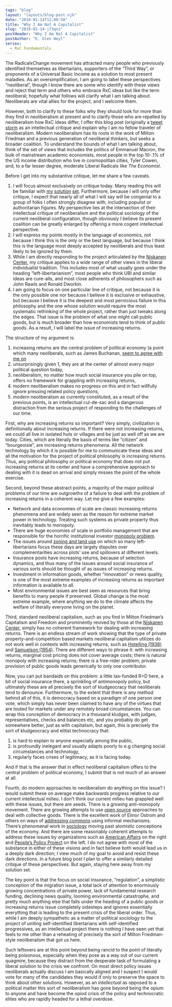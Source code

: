 ```yaml
---
tags: "blog"
layout: "layouts/blog-post.njk"
date: "2019-01-14T12:00:50"
title: "Why I Am Not A Capitalist"
slug: "2019-01-14-j73qnz"
postHeader: "Why I Am Not A Capitalist"
postAuthor: "E. Glen Weyl"
series:
  - RxC Fundamentals
---
```


The RadicalxChange movement has attracted many people who previously identified themselves as libertarians, supporters of the “Third Way”, or proponents of a Universal Basic Income as a solution to most present maladies. As an oversimplification, I am going to label these perspectives “neoliberal”, though I know there are some who identify with these views and reject that term and others who embrace RxC ideas but like the term neoliberal; hopefully what follows will clarify what I am talking about. Neoliberals are vital allies for the project, and I welcome them.

However, both to clarify to these folks why they should look for more than they find in neoliberalism at present and to clarify those who are repelled by neoliberalism how RxC ideas differ, I offer this blog post (originally a [tweet storm](https://twitter.com/glenweyl/status/1080037811779264512) as an intellectual critique and explain why I am no fellow traveler of neoliberalism. Modern neoliberalism has its roots in the work of Milton Friedman and a previous generation of neoliberal thinkers, but seeks a broader coalition. To understand the bounds of what I am talking about, think of the set of views that includes the politics of Emmanuel Macron, the bulk of mainstream academic economists, most people in the top 10-.1% of the US income distribution who live in cosmopolitan cities, Tyler Cowen, and, to a far lesser degree, moderate Liberal Radicals like _The Economist_.

Before I get into my substantive critique, let me share a few caveats.

1.  I will focus almost exclusively on critique today. Many reading this will be familiar with [my](http://www.radicalmarkets.com/) [solution](https://papers.ssrn.com/sol3/papers.cfm?abstract_id=3243656) [set](https://papers.ssrn.com/sol3/papers.cfm?abstract_id=3306738). Furthermore, because I will only offer critique, I expect that nearly all of what I will say will be congenial to a group of folks I often strongly disagree with, including populist or authoritarian figures. My perspective lies at the intersection of their intellectual critique of neoliberalism and the political sociology of the current neoliberal configuration, though obviously I believe its present coalition can be greatly enlarged by offering a more cogent intellectual perspective.
2.  I will express my points mostly in the language of economics, not because I think this is the only or the best language, but because I think this is the language most deeply accepted by neoliberals and thus least likely to be ignored by them.
3.  While I am directly responding to the project articulated by the [Niskanen Center](https://niskanencenter.org/wp-content/uploads/2018/12/Niskanen-vision-paper-final-PDF.pdf), my critique applies to a wide range of other views in the liberal individualist tradition. This includes most of what usually goes under the heading “left-libertarianism”, most people who think UBI and similar ideas are cure-alls, and most close adherents of philosophers such as John Rawls and Ronald Dworkin.
4.  I am going to focus on one particular line of critique, not because it is the only possible one nor because I believe it is exclusive or exhaustive, but because I believe it is the deepest and most pernicious failure in this philosophy and the one whose solution would require the most systematic rethinking of the whole project, rather than just tweaks along the edges. That issue is the problem of what one might call public goods, but is much broader than how economists tend to think of public goods. As a result, I will label the issue of increasing returns.

The structure of my argument is:

1.  increasing returns are _the_ central problem of political economy (a point which many neoliberals, such as James Buchanan, [seem to agree with me on](https://books.google.com/books?hl=en&lr=&id=d4yFu-yVn1AC&oi=fnd&pg=PA3&dq=buchanan+increasing+returns&ots=z36V-soMYp&sig=nCuyzLSpV1dE7e-YKtDvKIlyL3Q)
2.  unsurprisingly given 1, they are at the center of almost every major political question today,
3.  neoliberalism, no matter how much social insurance you pile on top, offers no framework for grappling with increasing returns,
4.  modern neoliberalism makes no progress on this and in fact willfully ignore pressing related policy questions,
5.  modern neoliberalism as currently constituted, as a result of the previous points, is an intellectual cul-de-sac and a dangerous distraction from the serious project of responding to the challenges of our time.

First, why are increasing returns so important? Very simply, civilization is definitionally about increasing returns. If there were not increasing returns, we could all live in isolated huts or villages and be just as well off as we are today. Cities, which are literally the basis of terms like “citizen” and “bourgeoisie”, are increasing returns phenomena. All the network technology by which it is possible for me to communicate these ideas and all the motivation for the project of political philosophy is increasing returns. Thus, any political philosophy or political economy that does not put increasing returns at its center and have a comprehensive approach to dealing with it is dead on arrival and simply misses the point of the whole exercise.

Second, beyond these abstract points, a majority of the major political problems of our time are outgrowths of a failure to deal with the problem of increasing returns in a coherent way. Let me give a few examples:

- Network and data economies of scale are classic increasing returns phenomena and are widely seen as the reason for extreme market power in technology. Treating such systems as private property thus inevitably leads to monopoly.
- There are huge economies of scale in portfolio management that are responsible for the horrific institutional investor [monopoly problem](https://papers.ssrn.com/sol3/papers.cfm?abstract_id=2872754.).
- The issues around [zoning and land use](https://devonzuegel.com/post/for-the-greater-good-the-game-theory-of-zoning) on which so many left-libertarians focus these days are largely disputes over complementarities across plots’ use and spillovers at different levels.
- Insurance pools have increasing returns, because of selection dynamics, and thus many of the issues around social insurance of various sorts should be thought of as issues of increasing returns.
- Investment in information goods, whether “innovation” or news quality, is one of the most extreme examples of increasing returns as important information is available to all.
- Most environmental issues are best seen as resources that bring benefits to many people if preserved. Global change is the most extreme example, where anything we do to the climate affects the welfare of literally everyone living on the planet.

Third, standard neoliberal capitalism, such as you find in Milton Friedman’s Capitalism and Freedom and prominently revived by those at the [Niskanen Center](https://www.amazon.com/Captured-Economy-Powerful-Themselves-Inequality-ebook/dp/B075KJ1JFQ), simply has no coherent framework for dealing with increasing returns. There is an endless stream of work showing that the type of private property-and-competition based markets neoliberal capitalism utilizes do not work well in contexts with increasing returns, such as [Hotelling (1938)](https://www.jstor.org/stable/pdf/1907054.pdf?seq=1#page_scan_tab_contents) and [Samuelson (1954)](https://www.ses.unam.mx/docencia/2007II/Lecturas/Mod3_Samuelson.pdf). There are different ways to phrase it: with increasing returns, marginal cost pricing does not cover average costs; there is natural monopoly with increasing returns; there is a free-rider problem; private provision of public goods leads generically to only one contributor.

Now, you can put bandaids on this problem: a little tax-funded R+D here, a bit of social insurance there, a sprinkling of antimonopoly policy, but ultimately these are all precisely the sort of kludgeocracy that neoliberals tend to denounce. Furthermore, to the extent that there is any method behind all of this, it is democracy based on a paradigm of one person one vote, which simply has never been claimed to have any of the virtues that are touted for markets under any remotely broad circumstances. You can wrap this conception of democracy in a thousand kludges, with judges, representatives, checks and balances etc, and you probably do get somewhere better, just as with capitalism, but again, this is precisely the sort of kludgeocracy and elitist technocracy that:

1.  is hard to explain to anyone especially among the public,
2.  is profoundly inelegant and usually adapts poorly to e.g changing social circumstances and technology,
3.  regularly faces crises of legitimacy, as it is facing today.

And if that is the answer that in effect neoliberal capitalism offers to the central problem of political economy, I submit that is not much of an answer at all.

Fourth, do modern approaches to neoliberalism do anything on this issue? I would submit these on average make backwards progress relative to our current intellectual milieu. I don’t think our current milieu has grappled well with these issues, but there are seeds. There is a growing anti-monopoly movement. There are growing attempts to use [open source](https://www.amazon.com/Wealth-Networks-Production-Transforms-Markets/dp/0300125771) approaches to deal with collective goods. There is the excellent work of Elinor Ostrom and others on ways of [addressing commons](https://wtf.tw/ref/ostrom_1990.pdf) using informal mechanisms. There’s phenomenal work in [sociology](https://en.wikipedia.org/wiki/Erving_Goffman) moving past atomistic conceptions of the economy. And there are some reasonably coherent attempts to address these issues by organizations such as [American Affairs](https://americanaffairsjournal.org) on the right and [People’s Policy Project](https://www.peoplespolicyproject.org) on the left. I do not agree with most of the substance in either of these visions and in fact believe both would lead us in a deeply dark direction; I view much of my goal to avoid and resist these dark directions. In a future blog post I plan to offer a similarly detailed critique of these perspectives. But again, staying here away from my solution set.

The key point is that the focus on social insurance, “regulation”, a simplistic conception of the migration issue, a total lack of attention to enormously growing concentrations of private power, lack of fundamental research funding, declining news quality, looming environmental catastrophe, and pretty much anything else that falls under the heading of a public goods or increasing returns issue completely sidesteps and ignores essentially everything that is leading to the present crisis of the liberal order. Thus, while I am deeply sympathetic as a matter of political sociology to the project of uniting self-identified libertarians with self-identified progressives, as an intellectual project there is nothing I have seen yet that feels to me other than a reheating of precisely the sort of Milton Friedman-style neoliberalism that got us here.

Such leftovers are at this point beyond being rancid to the point of literally being poisonous, especially when they pose as a way out of our current quagmire, because they distract from the desperate task of formulating a liberal solution to the crisis we confront. On most direct policy issues neoliberals actually discuss I am basically aligned and I suspect I would vote for many of the candidates they would if only to preserve the space to think about other solutions. However, as an _intellectual_ as opposed to a political matter this sort of neoliberalism has gone beyond being the opium to anyone and have become the opiod crisis of the policy and technocratic elites who are rapidly headed for a lethal overdose.

